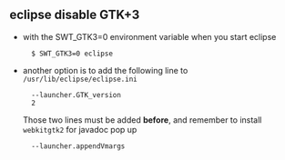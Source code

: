 
eclipse disable GTK+3
------------------------------------

* with the SWT_GTK3=0 environment variable when you start eclipse

        $ SWT_GTK3=0 eclipse

* another option is to add the following line to `/usr/lib/eclipse/eclipse.ini`

        --launcher.GTK_version
        2

    Those two lines must be added **before**, and remember to install `webkitgtk2` for javadoc pop up

        --launcher.appendVmargs
